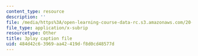 ```yaml
---
content_type: resource
description: ''
file: /media/https%3A/open-learning-course-data-rc.s3.amazonaws.com/20-219-becoming-the-next-bill-nye-writing-and-hosting-the-educational-show-january-iap-2015/484d42c63969aa42419df8d0cd48577d_qkkI9Z9tKvo.srt
file_type: application/x-subrip
resourcetype: Other
title: 3play caption file
uid: 484d42c6-3969-aa42-419d-f8d0cd48577d
---
```

